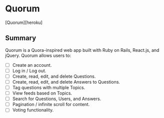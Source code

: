# Quorum
[Quorum][heroku]


## Summary

Quorum is a Quora-inspired web app built with Ruby on Rails, React.js, and jQuery.
Quorum allows users to:

- [ ] Create an account.
- [ ] Log in / Log out.
- [ ] Create, read, edit, and delete Questions.
- [ ] Create, read, edit, and delete Answers to Questions.
- [ ] Tag questions with multiple Topics.
- [ ] View feeds based on Topics.
- [ ] Search for Questions, Users, and Answers.
- [ ] Pagination / infinite scroll for content.
- [ ] Voting functionality.
